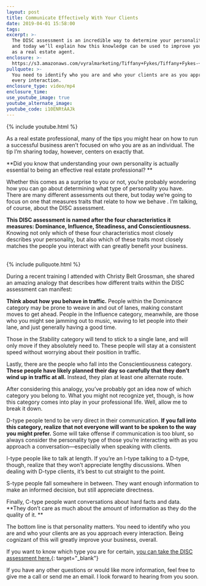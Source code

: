 ```yaml
---
layout: post
title: Communicate Effectively With Your Clients
date: 2019-04-01 15:58:00
tags:
excerpt: >-
  The DISC assessment is an incredible way to determine your personality type,
  and today we’ll explain how this knowledge can be used to improve your career
  as a real estate agent.
enclosure: >-
  https://s3.amazonaws.com/vyralmarketing/Tiffany+Fykes/Tiffany+Fykes-+The+Importance+of+Understanding+Personality+Traits.mp4
pullquote: >-
  You need to identify who you are and who your clients are as you approach
  every interaction.
enclosure_type: video/mp4
enclosure_time:
use_youtube_image: true
youtube_alternate_image:
youtube_code: i10ENRtAAJk
---
```


{% include youtube.html %}

As a real estate professional, many of the tips you might hear on how to run a successful business aren’t focused on who you are as an individual. The tip I’m sharing today, however, centers on exactly that.

**Did you know that understanding your own personality is actually essential to being an effective real estate professional? **

Whether this comes as a surprise to you or not, you’re probably wondering how you can go about determining what type of personality you have. There are many different assessments out there, but today we’re going to focus on one that measures traits that relate to how we behave . I’m talking, of course, about the DISC assessment. 

**This DISC assessment is named after the four characteristics it measures: Dominance, Influence, Steadiness, and Conscientiousness.** Knowing not only which of these four characteristics most closely describes your personality, but also which of these traits most closely matches the people you interact with can greatly benefit your business. 

<br>{% include pullquote.html %}

During a recent training I attended with Christy Belt Grossman, she shared an amazing analogy that describes how different traits within the DISC assessment can manifest: 

**Think about how you behave in traffic.** People within the Dominance category may be prone to weave in and out of lanes, making constant moves to get ahead. People in the Influence category, meanwhile, are those who you might see jamming out to music, waving to let people into their lane, and just generally having a good time. 

Those in the Stability category will tend to stick to a single lane, and will only move if they absolutely need to. These people will stay at a consistent speed without worrying about their position in traffic.

Lastly, there are the people who fall into the Conscientiousness category. **These people have likely planned their day so carefully that they don’t wind up in traffic at all.** Instead, they plan at least one alternate route. 

After considering this analogy, you’ve probably got an idea now of which category you belong to. What you might not recognize yet, though, is how this category comes into play in your professional life. Well, allow me to break it down.

D-type people tend to be very direct in their communication. **If you fall into this category, realize that not everyone will want to be spoken to the way you might prefer.** Some will take offense if communication is too blunt, so always consider the personality type of those you’re interacting with as you approach a conversation—especially when speaking with clients.

I-type people like to talk at length. If you’re an I-type talking to a D-type, though, realize that they won’t appreciate lengthy discussions. When dealing with D-type clients, it’s best to cut straight to the point. 

S-type people fall somewhere in between. They want enough information to make an informed decision, but still appreciate directness. 

Finally, C-type people want conversations about hard facts and data. **They don’t care as much about the amount of information as they do the quality of it. **

The bottom line is that personality matters. You need to identify who you are and who your clients are as you approach every interaction. Being cognizant of this will greatly improve your business, overall. 

If you want to know which type you are for certain, [you can take the DISC assessment here.](https://www.123test.com/disc-personality-test/){: target="_blank"}

If you have any other questions or would like more information, feel free to give me a call or send me an email. I look forward to hearing from you soon.<br>